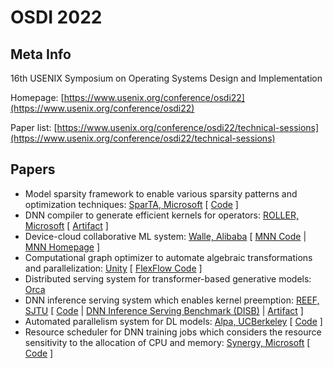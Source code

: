 # OSDI 2022

## Meta Info

16th USENIX Symposium on Operating Systems Design and Implementation

Homepage: [https://www.usenix.org/conference/osdi22](https://www.usenix.org/conference/osdi22)

Paper list: [https://www.usenix.org/conference/osdi22/technical-sessions](https://www.usenix.org/conference/osdi22/technical-sessions)

## Papers

* Model sparsity framework to enable various sparsity patterns and optimization techniques: [SparTA, Microsoft](https://www.usenix.org/conference/osdi22/presentation/zheng-ningxin) \[ [Code](https://github.com/microsoft/SparTA) ]
* DNN compiler to generate efficient kernels for operators: [ROLLER, Microsoft](https://www.usenix.org/conference/osdi22/presentation/zhu) \[ [Artifact](https://github.com/microsoft/nnfusion/tree/osdi22\_artifact/artifacts) ]
* Device-cloud collaborative ML system: [Walle, Alibaba](https://www.usenix.org/conference/osdi22/presentation/lv) \[ [MNN Code](https://github.com/alibaba/MNN) | [MNN Homepage](http://www.mnn.zone/) ]
* Computational graph optimizer to automate algebraic transformations and parallelization: [Unity](https://www.usenix.org/conference/osdi22/presentation/unger) \[ [FlexFlow Code](https://github.com/flexflow/flexflow) ]
* Distributed serving system for transformer-based generative models: [Orca](https://www.usenix.org/conference/osdi22/presentation/yu)
* DNN inference serving system which enables kernel preemption: [REEF, SJTU](https://www.usenix.org/conference/osdi22/presentation/han) \[ [Code](https://github.com/SJTU-IPADS/reef) | [DNN Inference Serving Benchmark (DISB)](https://github.com/SJTU-IPADS/disb) | [Artifact](https://github.com/SJTU-IPADS/reef-artifacts/tree/osdi22-ae) ]
* Automated parallelism system for DL models: [Alpa, UCBerkeley](https://www.usenix.org/conference/osdi22/presentation/zheng-lianmin) \[ [Code](https://github.com/alpa-projects/alpa) ]
* Resource scheduler for DNN training jobs which considers the resource sensitivity to the allocation of CPU and memory: [Synergy, Microsoft](https://www.usenix.org/conference/osdi22/presentation/mohan) \[ [Code](https://github.com/msr-fiddle/synergy) ]
